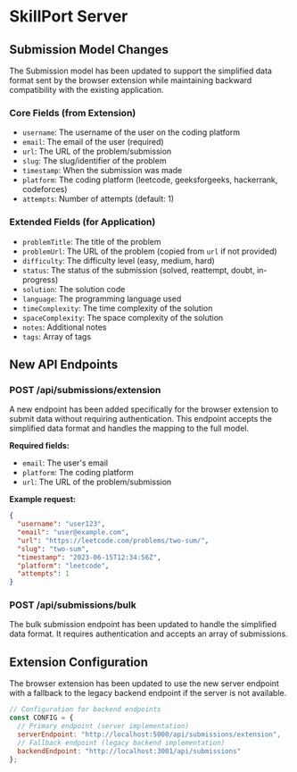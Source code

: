 # SkillPort Server

## Submission Model Changes

The Submission model has been updated to support the simplified data format sent by the browser extension while maintaining backward compatibility with the existing application.

### Core Fields (from Extension)

- `username`: The username of the user on the coding platform
- `email`: The email of the user (required)
- `url`: The URL of the problem/submission
- `slug`: The slug/identifier of the problem
- `timestamp`: When the submission was made
- `platform`: The coding platform (leetcode, geeksforgeeks, hackerrank, codeforces)
- `attempts`: Number of attempts (default: 1)

### Extended Fields (for Application)

- `problemTitle`: The title of the problem
- `problemUrl`: The URL of the problem (copied from `url` if not provided)
- `difficulty`: The difficulty level (easy, medium, hard)
- `status`: The status of the submission (solved, reattempt, doubt, in-progress)
- `solution`: The solution code
- `language`: The programming language used
- `timeComplexity`: The time complexity of the solution
- `spaceComplexity`: The space complexity of the solution
- `notes`: Additional notes
- `tags`: Array of tags

## New API Endpoints

### POST /api/submissions/extension

A new endpoint has been added specifically for the browser extension to submit data without requiring authentication. This endpoint accepts the simplified data format and handles the mapping to the full model.

**Required fields:**
- `email`: The user's email
- `platform`: The coding platform
- `url`: The URL of the problem/submission

**Example request:**
```json
{
  "username": "user123",
  "email": "user@example.com",
  "url": "https://leetcode.com/problems/two-sum/",
  "slug": "two-sum",
  "timestamp": "2023-06-15T12:34:56Z",
  "platform": "leetcode",
  "attempts": 1
}
```

### POST /api/submissions/bulk

The bulk submission endpoint has been updated to handle the simplified data format. It requires authentication and accepts an array of submissions.

## Extension Configuration

The browser extension has been updated to use the new server endpoint with a fallback to the legacy backend endpoint if the server is not available.

```javascript
// Configuration for backend endpoints
const CONFIG = {
  // Primary endpoint (server implementation)
  serverEndpoint: "http://localhost:5000/api/submissions/extension",
  // Fallback endpoint (legacy backend implementation)
  backendEndpoint: "http://localhost:3001/api/submissions"
};
```